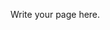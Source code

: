 <!--
.. title: Home
.. slug: index
.. date: 2020-02-24 21:43:53 UTC+01:00
.. tags: 
.. category: 
.. link: 
.. description: 
.. type: text
-->

Write your page here.
